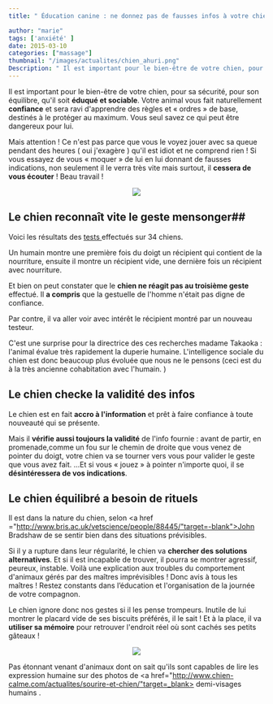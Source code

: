```yaml
---
title: " Éducation canine : ne donnez pas de fausses infos à votre chien !  "

author: "marie"
tags: ['anxiété' ]
date: 2015-03-10
categories: ["massage"]
thumbnail: "/images/actualites/chien_ahuri.png"
Description: " Il est important pour le bien-être de votre chien, pour sa sécurité, pour son équilibre, qu'il soit éduqué et sociable. Votre animal vous fait naturellement confiance et sera ravi d'apprendre des règles et « ordres » de base, destinés à le protéger au maximum. Vous seul savez ce qui peut être dangereux pour lui."
---
```



Il est important pour le bien-être de votre chien, pour sa sécurité, pour son équilibre, qu'il soit <b>éduqué et sociable</b>. Votre animal vous fait naturellement <b>confiance</b> et sera ravi d'apprendre des règles et « ordres » de base, destinés à le protéger au maximum. Vous seul savez ce qui peut être dangereux pour lui.

Mais attention ! Ce n'est pas parce que vous le voyez jouer avec sa queue pendant des heures ( oui j'exagère ) qu'il est idiot et ne comprend rien ! Si vous essayez de vous « moquer » de lui en lui donnant de fausses indications, non seulement il le verra très vite mais surtout, il <b>cessera de vous écouter</b> ! Beau travail !


<p align="center">
    <img src= "/images/actualites/chien_ahuri.png">

</p>



## Le chien reconnaît vite le geste mensonger##

Voici les résultats des <a href="http://link.springer.com/article/10.1007%2Fs10071-014-0816-2" target="_blank"> tests </a>effectués sur 34 chiens.

Un humain montre une première fois du doigt un récipient qui contient de la nourriture, ensuite il montre un récipient vide, une dernière fois un récipient avec nourriture.

Et bien on peut constater que le <b>chien ne réagit pas au troisième geste</b> effectué. Il <b>a compris</b> que la gestuelle de l'homme n'était pas digne de confiance.

Par contre, il va aller voir avec intérêt le récipient montré par un nouveau testeur.


C'est une surprise pour la directrice des ces recherches madame Takaoka : l'animal évalue très rapidement la duperie humaine. L'intelligence sociale du chien est donc beaucoup plus évoluée que nous ne le pensons (ceci est du à la très ancienne cohabitation avec l'humain. )




## Le chien checke la validité des infos  ##
Le chien est en fait <b>accro à l'information</b> et prêt à faire confiance à toute nouveauté qui se présente.

Mais il <b>vérifie aussi toujours la validité</b> de l'info fournie : avant de partir, en promenade,comme un fou sur le chemin de droite que vous venez de pointer du doigt, votre chien va se tourner vers vous pour valider le geste que vous avez fait. ...Et si vous « jouez » à pointer n'importe quoi, il se <b>désintéressera de vos indications</b>.





## Le chien équilibré a besoin de rituels ##

Il est dans la nature du chien, selon <a href ="http://www.bris.ac.uk/vetscience/people/88445/"target=-blank">John Bradshaw </a> de se sentir bien dans des situations prévisibles.

Si il y a rupture dans leur régularité, le chien va <b>chercher des solutions alternatives</b>. Et si il est incapable de trouver, il pourra se montrer agressif, peureux, instable. Voilà une explication aux troubles du comportement d'animaux gérés par des maîtres imprévisibles ! Donc avis à tous les maîtres ! Restez constants dans l’éducation et l'organisation de la journée de votre compagnon.  

Le chien ignore donc nos gestes si il les pense trompeurs. Inutile de lui montrer le placard vide de ses biscuits préférés, il le sait ! Et à la place, il va <b>utiliser sa mémoire</b> pour retrouver l'endroit réel où sont cachés ses petits gâteaux !

<p align="center">
<img src= "/images/actualites/jesaisousontmesbiscuits.jpeg"></p>

Pas étonnant venant d'animaux dont on sait qu'ils sont capables de lire les expression humaine sur des photos de <a href="http://www.chien-calme.com/actualites/sourire-et-chien/"target=_blank> demi-visages humains </a>.




